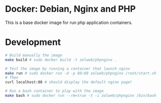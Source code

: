 Docker: Debian, Nginx and PHP
=============================

This is a base docker image for run php application containers.

# Development

```sh
# Build manually the image
make build # sudo docker build -t zolweb/phpnginx .

# Test the image by running a container that launch nginx
make run # sudo docker run -d -p 80:80 zolweb/phpnginx /root/start.sh
# Then
curl localhost:80 # should display the default nginx page!

# Run a bash container to play with the image
make bash # sudo docker run --rm=true -t -i zolweb/phpnginx /bin/bash
```
